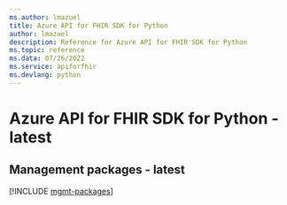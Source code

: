 ```yaml
---
ms.author: lmazuel
title: Azure API for FHIR SDK for Python
author: lmazuel
description: Reference for Azure API for FHIR SDK for Python
ms.topic: reference
ms.data: 07/26/2022
ms.service: apiforfhir
ms.devlang: python
---
```

# Azure API for FHIR SDK for Python - latest

## Management packages - latest
[!INCLUDE [mgmt-packages](api-for-fhir-mgmt-index.md)]